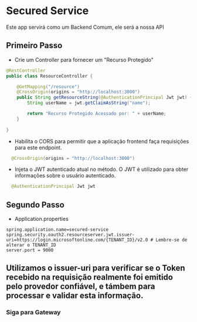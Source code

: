 # Secured Service

Este app servirá como um Backend Comum, ele será a nossa API

## Primeiro Passo
- Crie um Controller para fornecer um "Recurso Protegido"

```Java
@RestController
public class ResourceController {

    @GetMapping("/resource")
    @CrossOrigin(origins = "http://localhost:3000")
    public String getResourceString(@AuthenticationPrincipal Jwt jwt) {
        String userName = jwt.getClaimAsString("name");

        return "Recurso Protegido Acessado por: " + userName;
    }
    
}
```

- Habilita o CORS para permitir que a aplicação frontend faça requisições para este endpoint.

```Java
  @CrossOrigin(origins = "http://localhost:3000")
  ```
- Injeta o JWT autenticado atual no método. O JWT é utilizado para obter informações sobre o usuário autenticado.

```Java
  @AuthenticationPrincipal Jwt jwt
  ```

## Segundo Passo

- Application.properties
  
```Properties
spring.application.name=secured-service
spring.security.oauth2.resourceserver.jwt.issuer-uri=https://login.microsoftonline.com/{TENANT_ID}/v2.0 # Lembre-se de alterar o TENANT_ID
server.port = 9000
```
Utilizamos o issuer-uri para verificar se o Token recebido na requisição realmente foi emitido pelo provedor confiável, e támbem para processar e validar esta informação.
---
### Siga para Gateway
